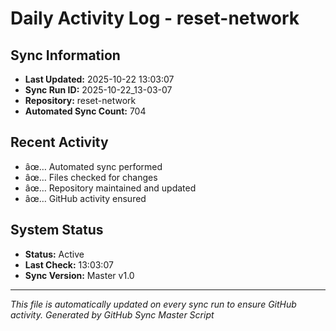 ﻿# Daily Activity Log - reset-network

## Sync Information
- **Last Updated:** 2025-10-22 13:03:07
- **Sync Run ID:** 2025-10-22_13-03-07
- **Repository:** reset-network
- **Automated Sync Count:** 704

## Recent Activity
- âœ… Automated sync performed
- âœ… Files checked for changes
- âœ… Repository maintained and updated
- âœ… GitHub activity ensured

## System Status
- **Status:** Active
- **Last Check:** 13:03:07
- **Sync Version:** Master v1.0

---
*This file is automatically updated on every sync run to ensure GitHub activity.*
*Generated by GitHub Sync Master Script*
